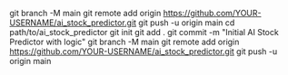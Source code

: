git branch -M main
git remote add origin https://github.com/YOUR-USERNAME/ai_stock_predictor.git
git push -u origin main
cd path/to/ai_stock_predictor
git init
git add .
git commit -m "Initial AI Stock Predictor with logic"
git branch -M main
git remote add origin https://github.com/YOUR-USERNAME/ai_stock_predictor.git
git push -u origin main
